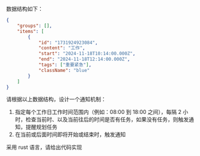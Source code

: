 数据结构如下：

```json
{
    "groups": [],
    "items": [
        {
            "id": "1731924923084",
            "content": "工作",
            "start": "2024-11-18T10:14:00.000Z",
            "end": "2024-11-18T12:14:00.000Z",
            "tags": ["重要紧急"],
            "className": "blue"
        }
    ]
}
```

请根据以上数据结构，设计一个通知机制：

1.  指定每个工作日工作时间范围内（例如：08:00 到 18:00 之间），每隔 2 小时，检查当前时、以及当前往后的时间是否有任务，如果没有任务，则触发通知，提醒规划任务
2.  在当前或后面时间即将开始或结束时，触发通知

采用 rust 语言，请给出代码实现
